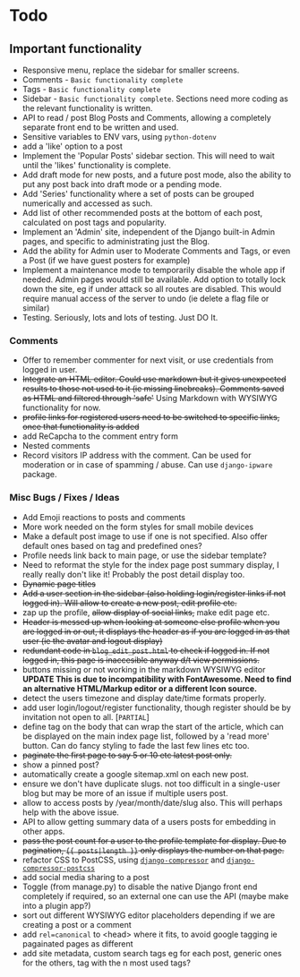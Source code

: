 # Todo

## Important functionality

* Responsive menu, replace the sidebar for smaller screens.
* Comments - `Basic functionality complete`
* Tags - `Basic functionality complete`
* Sidebar - `Basic functionality complete`. Sections need more coding as the
  relevant functionality is written.
* API to read / post Blog Posts and Comments, allowing a completely separate
  front end to be written and used.
* Sensitive variables to ENV vars, using `python-dotenv`
* add a 'like' option to a post
* Implement the 'Popular Posts' sidebar section. This will need to wait until
  the 'likes' functionality is complete.
* Add draft mode for new posts, and a future post mode, also the ability to put
  any post back into draft mode or a pending mode.
* Add 'Series' functionality where a set of posts can be grouped numerically
  and accessed as such.
* Add list of other recommended posts at the bottom of each post, calculated on
  post tags and popularity.
* Implement an 'Admin' site, independent of the Django built-in Admin pages, and
  specific to administrating just the Blog.
* Add the ability for Admin user to Moderate Comments and Tags, or even a Post
  (if we have guest posters for example)
* Implement a maintenance mode to temporarily disable the whole app if needed.
  Admin pages would still be available. Add option to totally lock down the
  site, eg if under attack so all routes are disabled. This would require manual
  access of the server to undo (ie delete a flag file or similar)
* Testing. Seriously, lots and lots of testing. Just DO It.

### Comments

* Offer to remember commenter for next visit, or use credentials from logged in
  user.
* ~~Integrate an HTML editor. Could use markdown but it gives unexpected results
  to those not used to it (ie missing linebreaks). Comments saved as HTML and
  filtered through 'safe'~~ Using Markdown with WYSIWYG functionality for now.
* ~~profile links for registered users need to be switched to specific links,
  once that functionality is added~~
* add ReCapcha to the comment entry form
* Nested comments
* Record visitors IP address with the comment. Can be used for moderation or in
  case of spamming / abuse. Can use `django-ipware` package.

### Misc Bugs / Fixes / Ideas

* Add Emoji reactions to posts and comments
* More work needed on the form styles for small mobile devices
* Make a default post image to use if one is not specified. Also offer default
  ones based on tag and predefined ones?
* Profile needs link back to main page, or use the sidebar template?
* Need to reformat the style for the index page post summary  display, I really
  really don't like it! Probably the post detail display too.
* ~~Dynamic page titles~~
* ~~Add a user section in the sidebar (also holding login/register links if not
  logged in). Will allow to create a new post, edit profile etc.~~
* zap up the profile, ~~allow display of social links,~~ make edit page etc.
* ~~Header is messed up when looking at someone else profile when you are logged
  in or out, it displays the header as if you are logged in as that user (ie the
  avatar and logout display)~~
* ~~redundant code in `blog_edit_post.html` to check if logged in. If not logged
  in, this page is inaccesible anyway d/t view permissions.~~
* buttons missing or not working in the markdown WYSIWYG editor **UPDATE This is
  due to incompatibility with FontAwesome. Need to find an alternative
  HTML/Markup editor or a different Icon source.**
* detect the users timezone and display date/time formats properly.
* add user login/logout/register functionality, though register should be by
  invitation not open to all. [`PARTIAL`]
* define tag on the body that can wrap the start of the article, which can be
  displayed on the main index page list, followed by a 'read more' button. Can
  do fancy styling to fade the last few lines etc too.
* ~~paginate the first page to say 5 or 10 etc latest post only.~~
* show a pinned post?
* automatically create a google sitemap.xml on each new post.
* ensure we don't have duplicate slugs. not too difficult in a single-user blog
  but may be more of an issue if multiple users post.
* allow to access posts by /year/month/date/slug also. This will perhaps help
  with the above issue.
* API to allow getting summary data of a users posts for embedding in other
  apps.
* ~~pass the post count for a user to the profile template for display. Due to
  pagination, `{{ posts|length }}` only displays the number on that page.~~
* refactor CSS to PostCSS, using [`django-compressor`][djc] and
  [`django-compressor-postcss`][djc-postcss]
* add social media sharing to a post
* Toggle (from manage.py) to disable the native Django front end completely if
  required, so an external one can use the API (maybe make into a plugin app?)
* sort out different WYSIWYG editor placeholders depending if we are creating
  a post or a comment
* add `rel=canonical` to \<head\> where it fits, to avoid google tagging ie
  pagainated pages as different
* add site metadata, custom search tags eg for each post, generic ones for the
  others, tag with the n most used tags?

[djc]: https://github.com/django-compressor/django-compressor
[djc-postcss]: https://github.com/Pithikos/django-compressor-postcss
